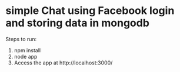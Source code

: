# simple Chat using Facebook login and storing data in mongodb

Steps to run:
1. npm install
2. node app
3. Access the app at http://localhost:3000/